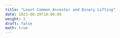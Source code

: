 ```yaml
---
title: "Least Common Ancestor and Binary Lifting"
date: 2023-08-20T10:00:00
weight: 2
draft: false
math: true
---
```



